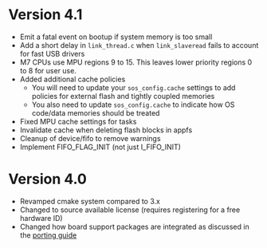 # Version 4.1

- Emit a fatal event on bootup if system memory is too small
- Add a short delay in `link_thread.c` when `link_slaveread` fails to account for fast USB drivers
- M7 CPUs use MPU regions 9 to 15. This leaves lower priority regions 0 to 8 for user use.
- Added additional cache policies
  - You will need to update your `sos_config.cache` settings to add policies for external flash and tightly coupled memories
  - You also need to update `sos_config.cache` to indicate how OS code/data memories should be treated
- Fixed MPU cache settings for tasks
- Invalidate cache when deleting flash blocks in appfs
- Cleanup of device/fifo to remove warnings
- Implement FIFO_FLAG_INIT (not just I_FIFO_INIT)


# Version 4.0

- Revamped cmake system compared to 3.x
- Changed to source available license (requires registering for a free hardware ID)
- Changed how board support packages are integrated as discussed in the [porting guide](guides/Porting.md)
